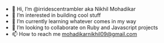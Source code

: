 - 👋 Hi, I’m @irridescentrambler aka Nikhil Mohadikar
- 👀 I’m interested in building cool stuff
- 🌱 I’m currently learning whatever comes in my way
- 💞️ I’m looking to collaborate on Ruby and Javascript projects
- 📫 How to reach me mohadikarnikhil09@gmail.com

<!---
irridescentrambler/irridescentrambler is a ✨ special ✨ repository because its `README.md` (this file) appears on your GitHub profile.
You can click the Preview link to take a look at your changes.
--->

